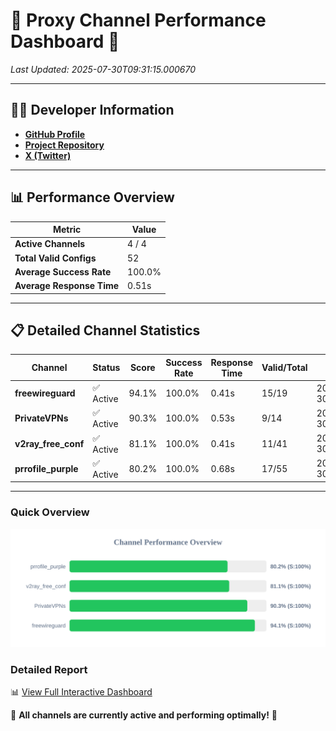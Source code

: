 # 🌟 Proxy Channel Performance Dashboard 🌟

_Last Updated: 2025-07-30T09:31:15.000670_

---

## 👩‍💻 Developer Information

- **[GitHub Profile](https://github.com/4n0nymou3)**  
- **[Project Repository](https://github.com/4n0nymou3/multi-proxy-config-fetcher)**  
- **[X (Twitter)](https://x.com/4n0nymou3)**  

---

## 📊 Performance Overview

| Metric                | Value       |
|-----------------------|-------------|
| **Active Channels**   | 4 / 4       |
| **Total Valid Configs** | 52          |
| **Average Success Rate** | 100.0%      |
| **Average Response Time** | 0.51s       |

---

## 📋 Detailed Channel Statistics

| Channel          | Status     | Score  | Success Rate | Response Time | Valid/Total | Last Success               |
|------------------|------------|--------|--------------|---------------|-------------|----------------------------|
| **freewireguard**  | ✅ Active  | 94.1%  | 100.0% | 0.41s         | 15/19       | 2025-07-30T09:31:14.998835 |
| **PrivateVPNs**  | ✅ Active  | 90.3%  | 100.0% | 0.53s         | 9/14       | 2025-07-30T09:31:14.559379 |
| **v2ray_free_conf**  | ✅ Active  | 81.1%  | 100.0% | 0.41s         | 11/41       | 2025-07-30T09:31:13.980712 |
| **prrofile_purple**  | ✅ Active  | 80.2%  | 100.0% | 0.68s         | 17/55       | 2025-07-30T09:31:13.519310 |

---

### Quick Overview
<div align="center">
  <a href="https://raw.githubusercontent.com/nullluser/NullRepo/refs/heads/main/assets/channel_stats_chart.svg">
    <img src="https://raw.githubusercontent.com/nullluser/NullRepo/refs/heads/main/assets/channel_stats_chart.svg" alt="Source Performance Statistics" width="800">
  </a>
</div>

### Detailed Report
📊 [View Full Interactive Dashboard](https://htmlpreview.github.io/?https://github.com/nullluser/NullRepo/blob/main/assets/performance_report.html)

🎉 **All channels are currently active and performing optimally!** 🎉
